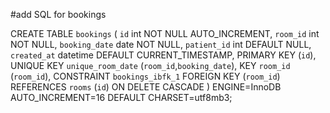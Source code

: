 #add SQL for bookings

CREATE TABLE `bookings` (
  `id` int NOT NULL AUTO_INCREMENT,
  `room_id` int NOT NULL,
  `booking_date` date NOT NULL,
  `patient_id` int DEFAULT NULL,
  `created_at` datetime DEFAULT CURRENT_TIMESTAMP,
  PRIMARY KEY (`id`),
  UNIQUE KEY `unique_room_date` (`room_id`,`booking_date`),
  KEY `room_id` (`room_id`),
  CONSTRAINT `bookings_ibfk_1` FOREIGN KEY (`room_id`) REFERENCES `rooms` (`id`) ON DELETE CASCADE
) ENGINE=InnoDB AUTO_INCREMENT=16 DEFAULT CHARSET=utf8mb3;